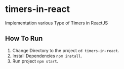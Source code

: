 # timers-in-react
Implementation various Type of Timers in ReactJS

## How To Run
1. Change Directory to the project `cd timers-in-react`.
2. Install Dependencies `npm install`.
3. Run project `npm start`.